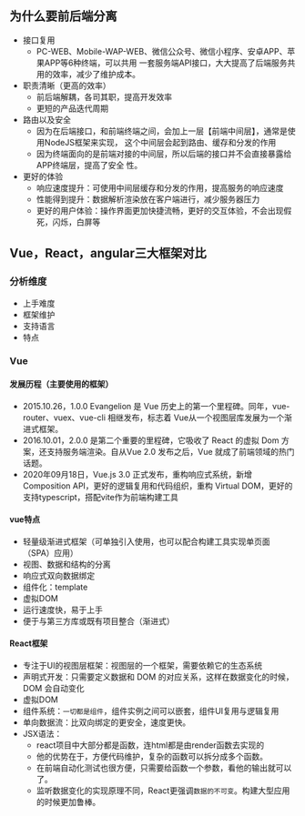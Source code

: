 ## 为什么要前后端分离
+ 接口复用
  - PC-WEB、Mobile-WAP-WEB、微信公众号、微信小程序、安卓APP、苹果APP等6种终端，可以共用		一套服务端API接口，大大提高了后端服务共用的效率，减少了维护成本。 
+ 职责清晰（更高的效率）
  - 前后端解耦，各司其职，提高开发效率
  - 更短的产品迭代周期
+ 路由以及安全
  - 因为在后端接口，和前端终端之间，会加上一层【前端中间层】，通常是使用NodeJS框架来实现，		这个中间层会起到路由、缓存和分发的作用
  - 因为终端面向的是前端对接的中间层，所以后端的接口并不会直接暴露给APP终端层，提高了安全		性。
+ 更好的体验
  - 响应速度提升：可使用中间层缓存和分发的作用，提高服务的响应速度
  - 性能得到提升：数据解析渲染放在客户端进行，减少服务器压力
  - 更好的用户体验：操作界面更加快捷流畅，更好的交互体验，不会出现假死，闪烁，白屏等

## Vue，React，angular三大框架对比

### 分析维度
+ 上手难度	
+ 框架维护	
+ 支持语言	
+ 特点

### Vue
#### 发展历程（主要使用的框架）
- 2015.10.26，1.0.0 Evangelion 是 Vue 历史上的第一个里程碑。同年，vue-router、vuex、vue-cli 相继发布，标志着 Vue从一个视图层库发展为一个渐进式框架。
- 2016.10.01，2.0.0 是第二个重要的里程碑，它吸收了 React 的虚拟 Dom 方案，还支持服务端渲染。自从Vue 2.0 发布之后，Vue 就成了前端领域的热门话题。
- 2020年09月18日，Vue.js 3.0 正式发布，重构响应式系统，新增Composition API，更好的逻辑复用和代码组织，重构 Virtual DOM，更好的支持typescript，搭配vite作为前端构建工具
#### vue特点
- 轻量级渐进式框架（可单独引入使用，也可以配合构建工具实现单页面（SPA）应用）
- 视图、数据和结构的分离
- 响应式双向数据绑定
- 组件化：template 
- 虚拟DOM
- 运行速度快，易于上手
- 便于与第三方库或既有项目整合（渐进式）

#### React框架
- 专注于UI的视图层框架：视图层的一个框架，需要依赖它的生态系统
- 声明式开发：只需要定义数据和 DOM 的对应关系，这样在数据变化的时候，DOM 会自动变化
- 虚拟DOM
- 组件系统：`一切都是组件`，组件实例之间可以嵌套，组件UI复用与逻辑复用
- 单向数据流：比双向绑定的更安全，速度更快。
- JSX语法：
	- react项目中大部分都是函数，连html都是由render函数去实现的
    - 他的优势在于，方便代码维护，复杂的函数可以拆分成多个函数。
    - 在前端自动化测试也很方便，只需要给函数一个参数，看他的输出就可以了。
    - 监听数据变化的实现原理不同，React更强调`数据的不可变`。构建大型应用的时候更加鲁棒。